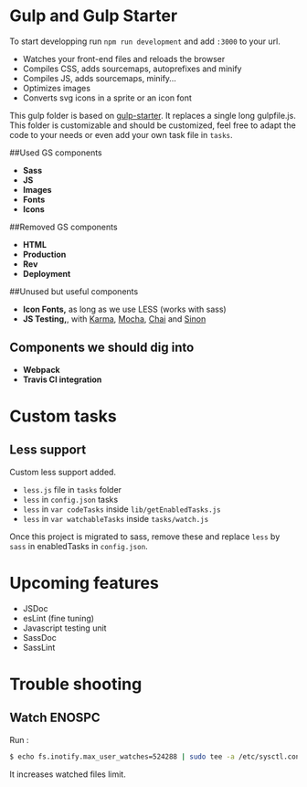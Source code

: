 # Gulp and Gulp Starter

To start developping run `npm run development` and add `:3000` to your url.

- Watches your front-end files and reloads the browser
- Compiles CSS, adds sourcemaps, autoprefixes and minify
- Compiles JS, adds sourcemaps, minify…
- Optimizes images
- Converts svg icons in a sprite or an icon font

This gulp folder is based on [gulp-starter](https://github.com/vigetlabs/gulp-starter). It replaces a single long gulpfile.js. This folder is customizable and should be customized, feel free to adapt the code to your needs or even add your own task file in `tasks`.

##Used GS components
- **Sass**
- **JS**
- **Images**
- **Fonts**
- **Icons**

##Removed GS components
- **HTML**
- **Production**
- **Rev**
- **Deployment**

##Unused but useful components
- **Icon Fonts,** as long as we use LESS (works with sass)
- **JS Testing,**, with [Karma](http://karma-runner.github.io/0.12/index.html), [Mocha](http://mochajs.org/), [Chai](http://chaijs.com/) and [Sinon](http://sinonjs.org/)

## Components we should dig into
- **Webpack**
- **Travis CI integration**

# Custom tasks

## Less support
Custom less support added.

- `less.js` file in `tasks` folder
- `less` in `config.json` tasks
- `less` in `var codeTasks` inside `lib/getEnabledTasks.js`
- `less` in `var watchableTasks` inside `tasks/watch.js`

Once this project is migrated to sass, remove these and replace `less` by `sass` in enabledTasks in `config.json`.

# Upcoming features

- JSDoc
- esLint (fine tuning)
- Javascript testing unit
- SassDoc
- SassLint

# Trouble shooting
## Watch ENOSPC

Run :

```bash
$ echo fs.inotify.max_user_watches=524288 | sudo tee -a /etc/sysctl.conf && sudo sysctl -p
``` 

It increases watched files limit.